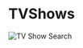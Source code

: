 # TVShows
![TV Show Search](https://github.com/Tejaswinikintali123/TVShows/blob/master/tv-show.gif)
